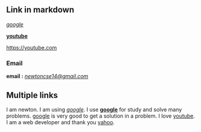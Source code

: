## Link in markdown

_[google](https://google.com "search engine")_

**[youtube](https://youtube.com "youtube")**

<https://youtube.com>
### **Email**
**email :** _<newtoncse14@gmail.com>_

## Multiple links
I am newton. I am using _[google][1]_. I use **[google][1]** for study and solve many problems. [google][1] is very good to get a solution in a problem. I love [youtube][2].<br>
I am a web developer and thank you [yahoo][3].

[1]:<https://google.com> "search engine"
[2]:<https://youtube.com> "youtube"
[3]:<https://yahoo.com> "yahoo"



